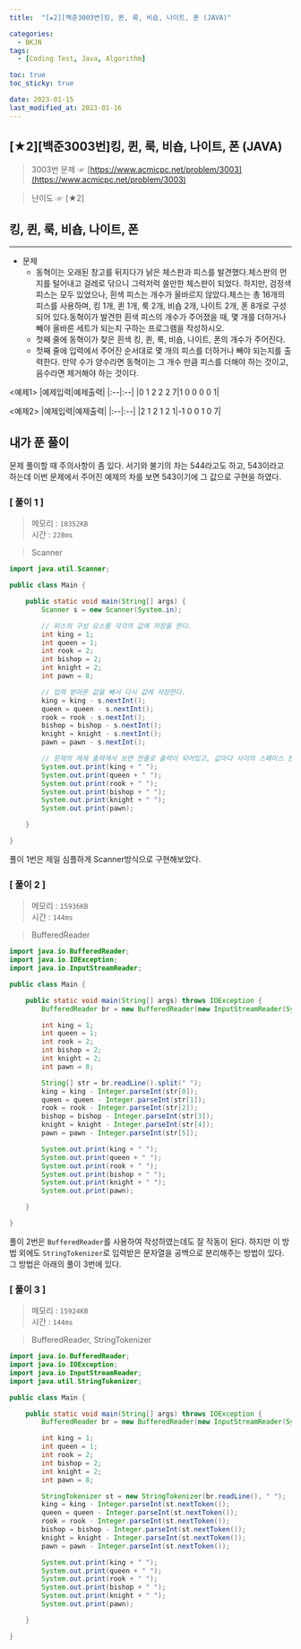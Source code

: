 ```yaml
---
title:  "[★2][백준3003번]킹, 퀸, 룩, 비숍, 나이트, 폰 (JAVA)" 

categories:
  - BKJN
tags:
  - [Coding Test, Java, Algorithm]

toc: true
toc_sticky: true

date: 2023-01-15
last_modified_at: 2023-01-16
---
```

## [★2][백준3003번]킹, 퀸, 룩, 비숍, 나이트, 폰 (JAVA)

> 3003번 문제 ☞ [https://www.acmicpc.net/problem/3003](https://www.acmicpc.net/problem/3003)

> 난이도 ☞ [★2]

## 킹, 퀸, 룩, 비숍, 나이트, 폰
---

- 문제
  - 동혁이는 오래된 창고를 뒤지다가 낡은 체스판과 피스를 발견했다.체스판의 먼지를 털어내고 걸레로 닦으니 그럭저럭 쓸만한 체스판이 되었다. 하지만, 검정색 피스는 모두 있었으나, 흰색 피스는 개수가 올바르지 않았다.체스는 총 16개의 피스를 사용하며, 킹 1개, 퀸 1개, 룩 2개, 비숍 2개, 나이트 2개, 폰 8개로 구성되어 있다.동혁이가 발견한 흰색 피스의 개수가 주어졌을 때, 몇 개를 더하거나 빼야 올바른 세트가 되는지 구하는 프로그램을 작성하시오.
  - 첫째 줄에 동혁이가 찾은 흰색 킹, 퀸, 룩, 비숍, 나이트, 폰의 개수가 주어진다.
  - 첫째 줄에 입력에서 주어진 순서대로 몇 개의 피스를 더하거나 빼야 되는지를 출력한다. 만약 수가 양수라면 동혁이는 그 개수 만큼 피스를 더해야 하는 것이고, 음수라면 제거해야 하는 것이다.  
  
<예제1>
|예제입력|예제출력|
|:--|:--|
|0 1 2 2 2 7|1 0 0 0 0 1|

<예제2> 
|예제입력|예제출력|
|:--|:--|
|2 1 2 1 2 1|-1 0 0 1 0 7|

## 내가 푼 풀이  
문제 풀이할 때 주의사항이 좀 있다. 서기와 불기의 차는 544라고도 하고, 543이라고 하는데 이번 문제에서 주어진 예제의 차를 보면 543이기에 그 값으로 구현을 하였다.

### [ 풀이 1 ]

> 메모리 : `18352KB`  
> 시간 : `228ms`

> Scanner

```java
import java.util.Scanner;

public class Main {

    public static void main(String[] args) {
        Scanner s = new Scanner(System.in);

        // 피스의 구성 요소를 각각의 값에 저장을 한다.
        int king = 1;
        int queen = 1;
        int rook = 2;
        int bishop = 2;
        int knight = 2;
        int pawn = 8;

        // 입력 받아온 값을 빼서 다시 값에 저장한다.
        king = king - s.nextInt();
        queen = queen - s.nextInt();
        rook = rook - s.nextInt();
        bishop = bishop - s.nextInt();
        knight = knight - s.nextInt();
        pawn = pawn - s.nextInt();

        // 문제의 예제 출력에서 보면 한줄로 출력이 되어있고, 값마다 사이의 스페이스 한칸이 들어가있어서 +" " 로 사이 공간을 넣어서 최종 출력을 한다.
        System.out.print(king + " ");
        System.out.print(queen + " ");
        System.out.print(rook + " ");
        System.out.print(bishop + " ");
        System.out.print(knight + " ");
        System.out.print(pawn);    

    }

}
```

풀이 1번은 제일 심플하게 Scanner방식으로 구현해보았다.

### [ 풀이 2 ]

> 메모리 : `15936KB`  
> 시간 : `144ms`

> BufferedReader

```java
import java.io.BufferedReader;
import java.io.IOException;
import java.io.InputStreamReader;

public class Main {

    public static void main(String[] args) throws IOException {
        BufferedReader br = new BufferedReader(new InputStreamReader(System.in));

        int king = 1;
        int queen = 1;
        int rook = 2;
        int bishop = 2;
        int knight = 2;
        int pawn = 8;

        String[] str = br.readLine().split(" ");
        king = king - Integer.parseInt(str[0]);
        queen = queen - Integer.parseInt(str[1]);
        rook = rook - Integer.parseInt(str[2]);
        bishop = bishop - Integer.parseInt(str[3]);
        knight = knight - Integer.parseInt(str[4]);
        pawn = pawn - Integer.parseInt(str[5]);

        System.out.print(king + " ");
        System.out.print(queen + " ");
        System.out.print(rook + " ");
        System.out.print(bishop + " ");
        System.out.print(knight + " ");
        System.out.print(pawn);    

    }

}
```

풀이 2번은 `BufferedReader`를 사용하여 작성하였는데도 잘 작동이 된다. 하지만 이 방법 외에도 `StringTokenizer`로 입력받은 문자열을 공백으로 분리해주는 방법이 있다. 그 방법은 아래의 풀이 3번에 있다.

### [ 풀이 3 ]

> 메모리 : `15924KB`  
> 시간 : `144ms`

> BufferedReader, StringTokenizer

```java
import java.io.BufferedReader;
import java.io.IOException;
import java.io.InputStreamReader;
import java.util.StringTokenizer;

public class Main {

    public static void main(String[] args) throws IOException {
        BufferedReader br = new BufferedReader(new InputStreamReader(System.in));

        int king = 1;
        int queen = 1;
        int rook = 2;
        int bishop = 2;
        int knight = 2;
        int pawn = 8;

        StringTokenizer st = new StringTokenizer(br.readLine(), " ");
        king = king - Integer.parseInt(st.nextToken());
        queen = queen - Integer.parseInt(st.nextToken());
        rook = rook - Integer.parseInt(st.nextToken());
        bishop = bishop - Integer.parseInt(st.nextToken());
        knight = knight - Integer.parseInt(st.nextToken());
        pawn = pawn - Integer.parseInt(st.nextToken());

        System.out.print(king + " ");
        System.out.print(queen + " ");
        System.out.print(rook + " ");
        System.out.print(bishop + " ");
        System.out.print(knight + " ");
        System.out.print(pawn);

    }

}
```
